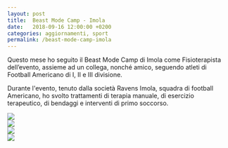 ```yaml
---
layout: post
title:  Beast Mode Camp - Imola
date:   2018-09-16 12:00:00 +0200
categories: aggiornamenti, sport
permalink: /beast-mode-camp-imola
---
```


Questo mese ho seguito il Beast Mode Camp di Imola come Fisioterapista dell’evento, assieme ad un collega, nonché amico, seguendo atleti di Football Americano di I, II e III divisione.

Durante l'evento, tenuto dalla società Ravens Imola, squadra di football Americano, ho svolto trattamenti di terapia manuale, di esercizio terapeutico, di bendaggi e interventi di primo soccorso.


<div class="grid">
  <div class="grid-item column">
    <div class="grid-item">
      <img src="{{ "assets/images/imola-2.jpg" | relative_url }}" />
    </div>
    <div class="grid-item">
      <img src="{{ "assets/images/imola-4.png" | relative_url }}" />
    </div>
  </div>
  <div class="grid-item column">
    <div class="grid-item">
      <img src="{{ "assets/images/imola-3.jpg" | relative_url }}" />
    </div>
    <div class="grid-item">
      <img src="{{ "assets/images/imola-5.png" | relative_url }}" />
    </div>
  </div>
</div>

